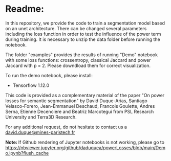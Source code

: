 # Readme:
In this repository, we provide the code to train a segmentation model based on an unet architecture. There can be changed several parameters including the loss function in order to test the influence of the power term during training.
It is necessary to unzip the data folder before running the notebook.

The folder "examples" provides the results of running "Demo" notebook with some loss functions: crossentropy, classical Jaccard and power Jaccard with p = 2. Please downdload them for correct visualization.

To run the demo notebook, please install:
- Tensorflow 1.12.0


This code is provided as a complementary material of the paper "On power losses for semantic segmentation" by David Duque-Arias, Santiago Velasco-Forero, Jean-Emmanuel Deschaud, Francois Goulette, Andres Serna, Etienne Decenciere and Beatriz Marcotegui from PSL Research University and Terra3D Research.

For any additional request, do not hesitate to contact us a david.duque@mines-paristech.fr

<b>Note: </b>
If Github rendering of Jupyter notebooks is not working, please go to <a>https://nbviewer.jupyter.org/github/daduquea/powerLosses/blob/main/Demo.ipynb?flush_cache</a>


